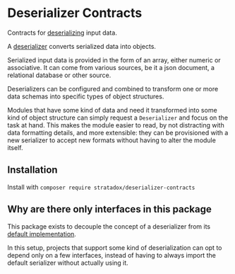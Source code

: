 # Deserializer Contracts

Contracts for [deserializing](https://github.com/Stratadox/Deserializer) 
input data.

A [deserializer](src/Deserializer.php) converts serialized data into objects.

Serialized input data is provided in the form of an array, either numeric or 
associative. It can come from various sources, be it a json document, a 
relational database or other source.

Deserializers can be configured and combined to transform one or more data 
schemas into specific types of object structures.

Modules that have some kind of data and need it transformed into some kind of 
object structure can simply request a `Deserializer` and focus on the task at 
hand. 
This makes the module easier to read, by not distracting with data formatting 
details, and more extensible: they can be provisioned with a new serializer 
to accept new formats without having to alter the module itself.

## Installation

Install with `composer require stratadox/deserializer-contracts`

## Why are there only interfaces in this package
This package exists to decouple the concept of a deserializer from its [default 
implementation](https://github.com/Stratadox/Deserializer).

In this setup, projects that support some kind of deserialization can opt to 
depend only on a few interfaces, instead of having to always import the default 
serializer without actually using it.
